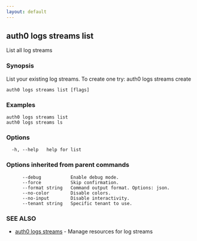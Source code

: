 ```yaml
---
layout: default
---
```

## auth0 logs streams list

List all log streams

### Synopsis

List your existing log streams. To create one try:
auth0 logs streams create

```
auth0 logs streams list [flags]
```

### Examples

```
auth0 logs streams list
auth0 logs streams ls
```

### Options

```
  -h, --help   help for list
```

### Options inherited from parent commands

```
      --debug           Enable debug mode.
      --force           Skip confirmation.
      --format string   Command output format. Options: json.
      --no-color        Disable colors.
      --no-input        Disable interactivity.
      --tenant string   Specific tenant to use.
```

### SEE ALSO

* [auth0 logs streams](auth0_logs_streams.md)	 - Manage resources for log streams

